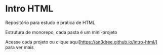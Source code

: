 # Intro HTML

Repositório para estudo e prática de HTML

Estrutura de monorepo, cada pasta é um mini-projeto 

Acesse cada projeto ou clique aqui[https://an3dree.github.io/intro-html/] para ver mais



